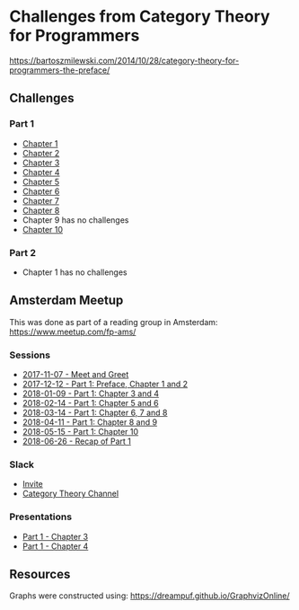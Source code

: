# Challenges from Category Theory for Programmers

https://bartoszmilewski.com/2014/10/28/category-theory-for-programmers-the-preface/

## Challenges

### Part 1

  - [Chapter 1](https://github.com/awalterschulze/category-theory-for-programmers-challenges/blob/master/101-Category_The_Essence_of_Composition.md)
  - [Chapter 2](https://github.com/awalterschulze/category-theory-for-programmers-challenges/blob/master/102-Types_and_Functions.md)
  - [Chapter 3](https://github.com/awalterschulze/category-theory-for-programmers-challenges/blob/master/103-Categories-Great-and-Small.md)
  - [Chapter 4](https://github.com/awalterschulze/category-theory-for-programmers-challenges/blob/master/104-Kleisli-Categories.md)
  - [Chapter 5](https://github.com/awalterschulze/category-theory-for-programmers-challenges/blob/master/105-Products-and-Coproducts.md)
  - [Chapter 6](https://github.com/awalterschulze/category-theory-for-programmers-challenges/blob/master/106-Simple-Algebraic-Data-Types.md)
  - [Chapter 7](https://github.com/awalterschulze/category-theory-for-programmers-challenges/blob/master/107-Functors.md)
  - [Chapter 8](https://github.com/awalterschulze/category-theory-for-programmers-challenges/blob/master/108-Functoriality.md)
  - Chapter 9 has no challenges
  - [Chapter 10](https://github.com/awalterschulze/category-theory-for-programmers-challenges/blob/master/110-Natural-Transformations.md)
  
### Part 2

  - Chapter 1 has no challenges

## Amsterdam Meetup

This was done as part of a reading group in Amsterdam: https://www.meetup.com/fp-ams/

### Sessions

  - [2017-11-07 - Meet and Greet](https://www.meetup.com/fp-ams/events/243484615/)
  - [2017-12-12 - Part 1: Preface, Chapter 1 and 2](https://www.meetup.com/fp-ams/events/244922609/)
  - [2018-01-09 - Part 1: Chapter 3 and 4](https://www.meetup.com/fp-ams/events/245879208/)
  - [2018-02-14 - Part 1: Chapter 5 and 6](https://www.meetup.com/fp-ams/events/246865418/)
  - [2018-03-14 - Part 1: Chapter 6, 7 and 8](https://www.meetup.com/fp-ams/events/247907128/)
  - [2018-04-11 - Part 1: Chapter 8 and 9](https://www.meetup.com/fp-ams/events/249314044/)
  - [2018-05-15 - Part 1: Chapter 10](https://www.meetup.com/fp-ams/events/249900894/)
  - [2018-06-26 - Recap of Part 1](https://www.meetup.com/fp-ams/events/250815042/)

### Slack

  - [Invite](https://join.slack.com/t/fpams/shared_invite/enQtMjg1MTI5MzYzMjgwLWEwNWE4YjEyYTIzOTU5NjdmYTk0YmE1YjI5YmI0ZWFjMGU1ODYwYTQxYzY0NmQwNTg0NzRjMjg0NjlmMDkxNmY)
  - [Category Theory Channel](https://fpams.slack.com/messages/C7XJF7GLW/)

### Presentations

  - [Part 1 - Chapter 3](http://slides.com/walterschulze/category-theory-for-programmers-103)
  - [Part 1 - Chapter 4](http://slides.com/walterschulze/category-theory-for-programmers-104)

## Resources

Graphs were constructed using: https://dreampuf.github.io/GraphvizOnline/

